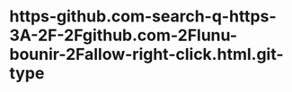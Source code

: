 # https-github.com-search-q-https-3A-2F-2Fgithub.com-2Flunu-bounir-2Fallow-right-click.html.git-type